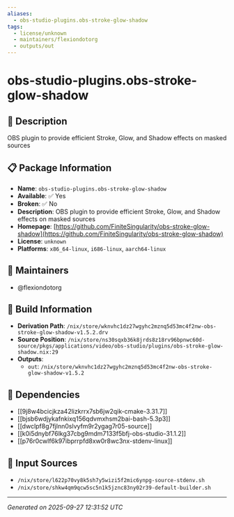```yaml
---
aliases:
  - obs-studio-plugins.obs-stroke-glow-shadow
tags:
  - license/unknown
  - maintainers/flexiondotorg
  - outputs/out
---
```


# obs-studio-plugins.obs-stroke-glow-shadow

## 📝 Description

OBS plugin to provide efficient Stroke, Glow, and Shadow effects on masked sources

## 📋 Package Information

- **Name**: `obs-studio-plugins.obs-stroke-glow-shadow`
- **Available**: ✅ Yes
- **Broken**: ✅ No
- **Description**: OBS plugin to provide efficient Stroke, Glow, and Shadow effects on masked sources
- **Homepage**: [https://github.com/FiniteSingularity/obs-stroke-glow-shadow](https://github.com/FiniteSingularity/obs-stroke-glow-shadow)
- **License**: `unknown`
- **Platforms**: `x86_64-linux`, `i686-linux`, `aarch64-linux`
## 👥 Maintainers

- @flexiondotorg


## 🔧 Build Information

- **Derivation Path**: `/nix/store/wknvhc1dz27wgyhc2mznq5d53mc4f2nw-obs-stroke-glow-shadow-v1.5.2.drv`
- **Source Position**: `/nix/store/ns30sqxb36k8jrds8z18rv96bpnwc60d-source/pkgs/applications/video/obs-studio/plugins/obs-stroke-glow-shadow.nix:29`
- **Outputs**:
  - `out`:  `/nix/store/wknvhc1dz27wgyhc2mznq5d53mc4f2nw-obs-stroke-glow-shadow-v1.5.2`

## 🔗 Dependencies

- [[9j8w4bcicjkza42lizkrrx7sb6jw2qik-cmake-3.31.7]]
- [[bjsb6wdjykafnkixq156qdvmxhsm2bai-bash-5.3p3]]
- [[dwclpf8g7fjlnn0slvyfm9r2ygag7r05-source]]
- [[k0i5dnybf76lkg37cbg9mdm7133f5bfj-obs-studio-31.1.2]]
- [[p76r0cwlf6k97ibprrpfd8xw0r8wc3nx-stdenv-linux]]

## 📁 Input Sources

- `/nix/store/l622p70vy8k5sh7y5wizi5f2mic6ynpg-source-stdenv.sh`
- `/nix/store/shkw4qm9qcw5sc5n1k5jznc83ny02r39-default-builder.sh`

---
*Generated on 2025-09-27 12:31:52 UTC*
